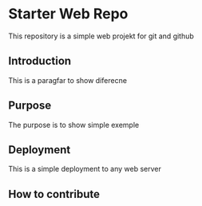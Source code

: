 # Starter Web Repo

This repository is a simple web projekt for git and github

## Introduction 
This is a paragfar to show diferecne

## Purpose
The purpose is to show simple exemple

## Deployment
This is a simple deployment to any web server

## How to contribute